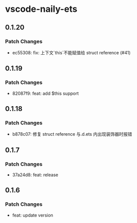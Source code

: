 # vscode-naily-ets

## 0.1.20

### Patch Changes

- ec55308: fix: 上下文\`this\`不能赋值给 struct reference (#41)

## 0.1.19

### Patch Changes

- 82087f9: feat: add $this support

## 0.1.18

### Patch Changes

- b878c07: 修复 struct reference 与.d.ets 内出现装饰器时报错

## 0.1.7

### Patch Changes

- 37a24d8: feat: release

## 0.1.6

### Patch Changes

- feat: update version
